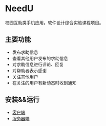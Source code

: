 # NeedU

校园互助类手机应用，软件设计综合实验课程项目。

## 主要功能

- 发布求助信息
- 查看其他用户发布的求助信息
- 对求助信息进行评论、回复
- 对帮助者表示感谢
- 关注其他用户
- 在关注的用户有新动态时收到通知

## 安装&&运行 

- [客户端](client/README.md)
- [服务器端](server/README.md)